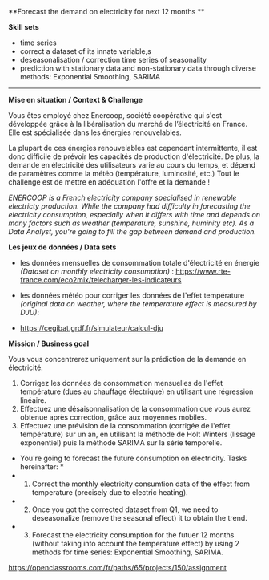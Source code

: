 **Forecast the demand on electricity for next 12 months **

**Skill sets**
- time series
- correct a dataset of its innate variable,s 
- deseasonalisation / correction time series of seasonality 
- prediction with stationary data and non-stationary data through diverse methods: Exponential Smoothing, SARIMA 

------


**Mise en situation / Context & Challenge**

Vous êtes employé chez Enercoop, société coopérative qui s'est développée grâce à la libéralisation du marché de l’électricité en France. Elle est spécialisée dans les énergies renouvelables.

La plupart de ces énergies renouvelables est cependant intermittente, il est donc difficile de prévoir les capacités de production d'électricité. De plus, la demande en électricité des utilisateurs varie au cours du temps, et dépend de paramètres comme la météo (température, luminosité, etc.) Tout le challenge est de mettre en adéquation l'offre et la demande !

*ENERCOOP is a French electricity company specialised in renewable electricty production. While the company had difficulty in forecasting the electricity consumption, especially when it differs with time and depends on many factors such as weather (temperature, sunshine, huminity etc). As a Data Analyst, you're going to fill the gap between demand and production.*

**Les jeux de données / Data sets**

- les données mensuelles de consommation totale d'électricité en énergie *(Dataset on monthly electricity consumption)* : 
https://www.rte-france.com/eco2mix/telecharger-les-indicateurs

- les données météo pour corriger les données de l'effet température *(original data on weather, where the temperature effect is measured by DJU)*: 
- https://cegibat.grdf.fr/simulateur/calcul-dju

**Mission / Business goal**

Vous vous concentrerez uniquement sur la prédiction de la demande en électricité.
1. Corrigez les données de consommation mensuelles de l'effet température (dues au chauffage électrique) en utilisant une régression linéaire.
2. Effectuez une désaisonnalisation de la consommation que vous aurez obtenue après correction, grâce aux moyennes mobiles. 
3. Effectuez une prévision de la consommation (corrigée de l'effet température) sur un an, en utilisant la méthode de Holt Winters (lissage exponentiel) puis la méthode SARIMA sur la série temporelle.

* You're going to forecast the future consumption on electricity. Tasks hereinafter: * 
* 1. Correct the monthly electricity consumtion data of the effect from temperature (precisely due to electric heating). 
* 2. Once you got the corrected dataset from Q1, we need to deseasonalize (remove the seasonal effect) it to obtain the trend.  
* 3. Forecast the electricity consumption for the futuer 12 months (without taking into account the temperature effect) by using 2 methods for time series: Exponential Smoothing, SARIMA. 

https://openclassrooms.com/fr/paths/65/projects/150/assignment
